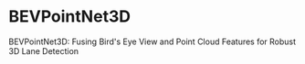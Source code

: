 # BEVPointNet3D
BEVPointNet3D: Fusing Bird's Eye View and Point Cloud Features for Robust 3D Lane Detection
